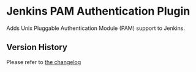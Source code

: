 # Jenkins PAM Authentication Plugin

Adds Unix Pluggable Authentication Module (PAM) support to Jenkins.

## Version History

Please refer to [the changelog](CHANELOG.MD)
